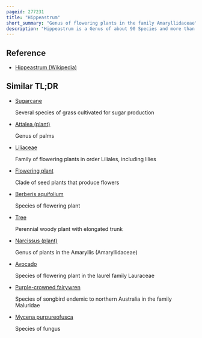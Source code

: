 ```yaml
---
pageid: 277231
title: "Hippeastrum"
short_summary: "Genus of flowering plants in the family Amaryllidaceae"
description: "Hippeastrum is a Genus of about 90 Species and more than 600 Hybrids and Cultivars of perennial herbaceous and bulbous Plants native to tropical and subtropical Regions of the Americas from Mexico to argentina and some Islands in the Caribbean. The majority have large, fleshy bulbs—usually about the size of a softball—and tall, broad, strap-like leaves that are evergreen, and large red or purple flowers. Over the past hundred Years numerous Colors and Cultivars have been created."
---
```


## Reference

- [Hippeastrum (Wikipedia)](https://en.wikipedia.org/?curid=277231)

## Similar TL;DR

- [Sugarcane](/tldr/en/sugarcane)

  Several species of grass cultivated for sugar production

- [Attalea (plant)](/tldr/en/attalea-plant)

  Genus of palms

- [Liliaceae](/tldr/en/liliaceae)

  Family of flowering plants in order Liliales, including lilies

- [Flowering plant](/tldr/en/flowering-plant)

  Clade of seed plants that produce flowers

- [Berberis aquifolium](/tldr/en/berberis-aquifolium)

  Species of flowering plant

- [Tree](/tldr/en/tree)

  Perennial woody plant with elongated trunk

- [Narcissus (plant)](/tldr/en/narcissus-plant)

  Genus of plants in the Amaryllis (Amaryllidaceae)

- [Avocado](/tldr/en/avocado)

  Species of flowering plant in the laurel family Lauraceae

- [Purple-crowned fairywren](/tldr/en/purple-crowned-fairywren)

  Species of songbird endemic to northern Australia in the family Maluridae

- [Mycena purpureofusca](/tldr/en/mycena-purpureofusca)

  Species of fungus
